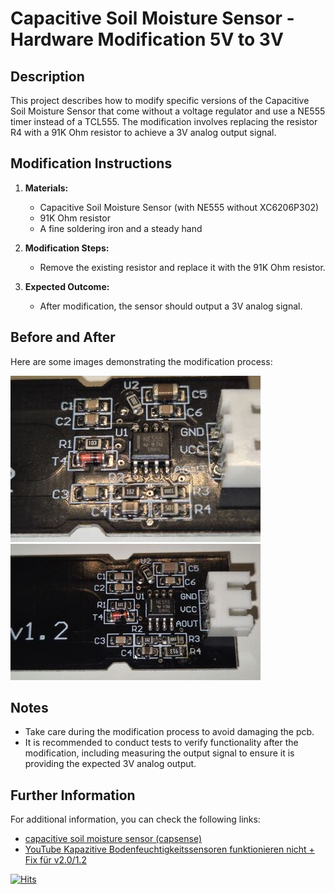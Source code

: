 # Capacitive Soil Moisture Sensor - Hardware Modification 5V to 3V


## Description
This project describes how to modify specific versions of the Capacitive Soil Moisture Sensor that come without a voltage regulator and use a NE555 timer instead of a TCL555. The modification involves replacing the resistor R4 with a 91K Ohm resistor to achieve a 3V analog output signal.

## Modification Instructions

1. **Materials:**
   - Capacitive Soil Moisture Sensor (with NE555 without XC6206P302) 
   - 91K Ohm resistor
   - A fine soldering iron and a steady hand
     
2. **Modification Steps:**
   - Remove the existing resistor and replace it with the 91K Ohm resistor.
 

3. **Expected Outcome:**
   - After modification, the sensor should output a 3V analog signal.
## Before and After
Here are some images demonstrating the modification process:

![Before Modification](https://github.com/peff74/Capacitive-Soil-Moisture-Sensor-v1.2/blob/main/before.jpg)
![After Modification](https://github.com/peff74/Capacitive-Soil-Moisture-Sensor-v1.2/blob/main/after.jpg)


## Notes
- Take care during the modification process to avoid damaging the pcb.
- It is recommended to conduct tests to verify functionality after the modification, including measuring the output signal to ensure it is providing the expected 3V analog output.

## Further Information
For additional information, you can check the following links:
- [capacitive soil moisture sensor (capsense)](https://so-now.com/electronics/capsense.php)
- [YouTube Kapazitive Bodenfeuchtigkeitssensoren funktionieren nicht + Fix für v2.0/1.2](https://www.youtube.com/watch?v=IGP38bz-K48)

[![Hits](https://hits.seeyoufarm.com/api/count/incr/badge.svg?url=https%3A%2F%2Fgithub.com%2Fpeff74%2FCapacitive-Soil-Moisture-Sensor-v1.2&count_bg=%2379C83D&title_bg=%23555555&icon=&icon_color=%23E7E7E7&title=hits&edge_flat=false)](https://hits.seeyoufarm.com)





